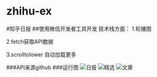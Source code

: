 # zhihu-ex
#知乎日报
##使用微信开发者工具开发
技术栈方面：
1.轮播图

2.fetch获取API数据

3.scrolltolower 自动加载更多

  ###API来源github
###运行图
![日报](https://i.ibb.co/k6qSWz4/zhihu-ex1.jpg)
![精选](https://i.ibb.co/mBh89dN/zhihu-ex2.jpg)
![文章](https://i.ibb.co/2Y0kYj6/zhihu-ex3.jpg)
